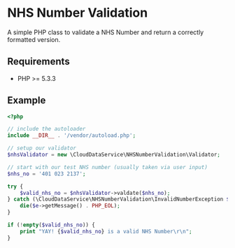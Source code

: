 NHS Number Validation
========

A simple PHP class to validate a NHS Number and return a correctly formatted version.

## Requirements
 - PHP >= 5.3.3

## Example

```php
<?php

// include the autoloader
include __DIR__ . '/vendor/autoload.php';

// setup our validator
$nhsValidator = new \CloudDataService\NHSNumberValidation\Validator;

// start with our test NHS number (usually taken via user input)
$nhs_no = '401 023 2137';

try {
    $valid_nhs_no = $nhsValidator->valdate($nhs_no);
} catch (\CloudDataService\NHSNumberValidation\InvalidNumberException $e) {
    die($e->getMessage() . PHP_EOL);
}

if (!empty($valid_nhs_no)) {
    print "YAY! {$valid_nhs_no} is a valid NHS Number\r\n";
}
```
